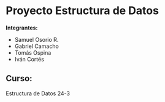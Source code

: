 # Proyecto Estructura de Datos

**Integrantes:**
- Samuel Osorio R.
- Gabriel Camacho
- Tomás Ospina
- Iván Cortés

## Curso:
Estructura de Datos 24-3
